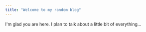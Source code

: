 ```yaml
---
title: "Welcome to my random blog"
---
```


I'm glad you are here. I plan to talk about a little bit of everything...
